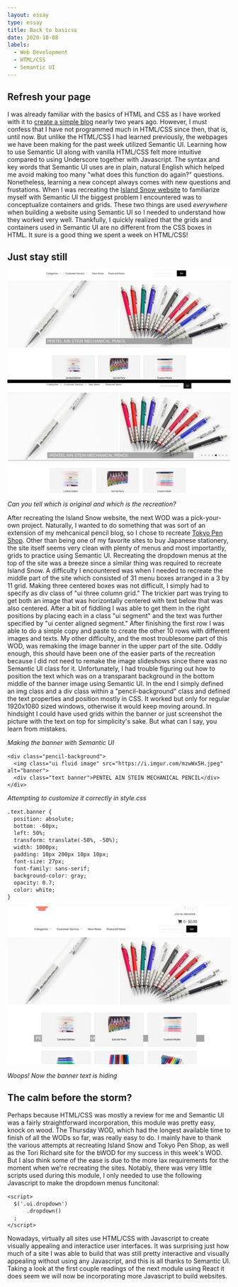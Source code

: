 ```yaml
---
layout: essay
type: essay
title: Back to basicss
date: 2020-10-08
labels:
  - Web Development
  - HTML/CSS
  - Semantic UI
---
```


## Refresh your page

I was already familiar with the basics of HTML and CSS as I have worked with it to [create a simple blog](https://rainllo.github.io/projects/mechpencilblog) nearly two years ago. However, I must confess that I have not programmed much in HTML/CSS since then, that is, until now. But unlike the HTML/CSS I had learned previously, the webpages we have been making for the past week utilized Semantic UI. Learning how to use Semantic UI along with vanilla HTML/CSS felt more intuitive compared to using Underscore together with Javascript. The syntax and key words that Semantic UI uses are in plain, natural English which helped me avoid making too many "what does this function do again?" questions. Nonetheless, learning a new concept always comes with new questions and frustations. When I was recreating the [Island Snow website](https://islandsnow.com/) to familiarize myself with Semantic UI the biggest problem I encountered was to conceptualize containers and grids. These two things are used *everywhere* when building a website using Semantic UI so I needed to understand how they worked very well. Thankfully, I quickly realized that the grids and containers used in Semantic UI are no different from the CSS boxes in HTML. It sure is a good thing we spent a week on HTML/CSS!

## Just stay still

<img class="ui centered large image" src="../images/recreatepenshop.jpg">

*Can you tell which is original and which is the recreation?*

After recreating the Island Snow website, the next WOD was a pick-your-own project. Naturally, I wanted to do something that was sort of an extension of my mehcanical pencil blog, so I chose to recreate [Tokyo Pen Shop](https://www.tokyopenshop.com/). Other than being one of my favorite sites to buy Japanese stationery, the site itself seems very clean with plenty of menus and most importantly, grids to practice using Semantic UI. Recreating the dropdown menus at the top of the site was a breeze since a similar thing was required to recreate Island Snow. A difficulty I encountered was when I needed to recreate the middle part of the site which consisted of 31 menu boxes arranged in a 3 by 11 grid. Making three centered boxes was not difficult, I simply had to specify as div class of "ui three column grid." The trickier part was trying to get both an image that was horizontally centered with text below that was also centered. After a bit of fiddling I was able to get them in the right positions by placing each in a class "ui segment" and the text was further specified by "ui center aligned segment." After finishing the first row I was able to do a simple copy and paste to create the other 10 rows with different images and texts. My other difficulty, and the most troublesome part of this WOD, was remaking the image banner in the upper part of the site. Oddly enough, this should have  been one of the easier parts of the recreation because I did not need to remake the image slideshows since there was no Semantic UI class for it. Unfortunately, I had trouble figuring out how to position the text which was on a transparant background in the bottom middle of the banner image using Semantic UI. In the end I simply defined an img class and a div class within a "pencil-background" class and defined the text properties and position mostly in CSS. It worked but only for regular 1920x1080 sized windows, otherwise it would keep moving around. In hindsight I could have used grids within the banner or just screenshot the picture with the text on top for simplicity's sake. But what can I say, you learn from mistakes. 

*Making the banner with Semantic UI*

```
<div class="pencil-background">
  <img class="ui fluid image" src="https://i.imgur.com/mzwWx5H.jpeg" alt="banner">
  <div class="text banner">PENTEL AIN STEIN MECHANICAL PENCIL</div>
</div> 
```

*Attempting to customize it correctly in style.css*

```
.text.banner {
  position: absolute;
  bottom: -60px;
  left: 50%;
  transform: translate(-50%, -50%);
  width: 1000px;
  padding: 10px 200px 10px 10px;
  font-size: 27px;
  font-family: sans-serif;
  background-color: gray;
  opacity: 0.7;
  color: white;
}
```

<img class="ui centered large image" src="../images/wrongpenshop.jpg">

*Woops! Now the banner text is hiding*

## The calm before the storm?

Perhaps because HTML/CSS was mostly a review for me and Semantic UI was a fairly straightforward incorporation, this module was pretty easy, knock on wood. The Thursday WOD, which had the longest available time to finish of all the WODs so far, was really easy to do. I mainly have to thank the various attempts at recreating Island Snow and Tokyo Pen Shop, as well as the Tori Richard site for the bWOD for my success in this week's WOD. But I also think some of the ease is due to the more lax requirements for the moment when we're recreating the sites. Notably, there was very little scripts used during this module, I only needed to use the following Javascript to make the dropdown menus funcitonal: 

```
<script>
  $('.ui.dropdown')
      .dropdown()
  ;
</script>
```

Nowadays, virtually all sites use HTML/CSS with Javascript to create visually appealing and interactice user interfaces. It was surprising just how much of a site I was able to build that was still pretty interactive and visually appealing without using any Javascript, and this is all thanks to Semantic UI. Taking a look at the first couple readings of the next module using React it does seem we will now be incorporating more Javascript to build websites. 

